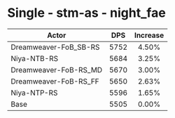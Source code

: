 # Single - stm-as - night_fae
| Actor | DPS | Increase |
|---|:---:|:---:|
|Dreamweaver-FoB_SB-RS|5752|4.50%|
|Niya-NTB-RS|5684|3.25%|
|Dreamweaver-FoB-RS_MD|5670|3.00%|
|Dreamweaver-FoB-RS_FF|5650|2.63%|
|Niya-NTP-RS|5596|1.65%|
|Base|5505|0.00%|
